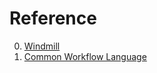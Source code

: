 # Reference

0. [Windmill](https://docs.windmill.dev/)
0. [Common Workflow Language](https://www.commonwl.org/)

